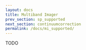 ```yaml
---
layout: docs
title: Multiband Imager 
prev_section: sp_supported
next_section: continuumcorrection
permalink: /docs/mi_supported/
---
```


TODO
